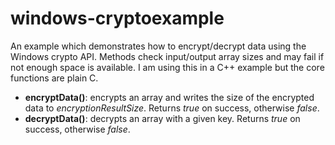 # windows-cryptoexample
An example which demonstrates how to encrypt/decrypt data using the Windows crypto API.
Methods check input/output array sizes and may fail if not enough space is available. I am using this in a C++ example but the core functions are plain C.

* **encryptData()**: encrypts an array and writes the size of the encrypted data to *encryptionResultSize*. Returns *true* on success, otherwise *false*.
* **decryptData()**: decrypts an array with a given key. Returns *true* on success, otherwise *false*.
